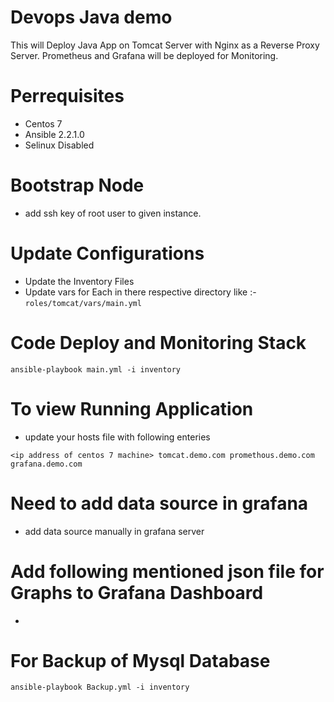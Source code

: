 # Devops Java demo
This will Deploy Java App on Tomcat Server with Nginx as a Reverse Proxy Server.
Prometheus and Grafana will be deployed for Monitoring.

# Perrequisites
* Centos 7
* Ansible 2.2.1.0
* Selinux Disabled

# Bootstrap Node
* add ssh key of root user to given instance.

# Update Configurations
* Update the Inventory Files
* Update vars for Each in there respective directory like :- ``` roles/tomcat/vars/main.yml ```

# Code Deploy and Monitoring Stack
```
ansible-playbook main.yml -i inventory
```

# To view Running Application
* update your hosts file with following enteries
```
<ip address of centos 7 machine> tomcat.demo.com promethous.demo.com grafana.demo.com
```
# Need to add data source in grafana
* add data source manually in grafana server

# Add following mentioned json file for Graphs to Grafana Dashboard
*
# For Backup of Mysql Database

```
ansible-playbook Backup.yml -i inventory
```
